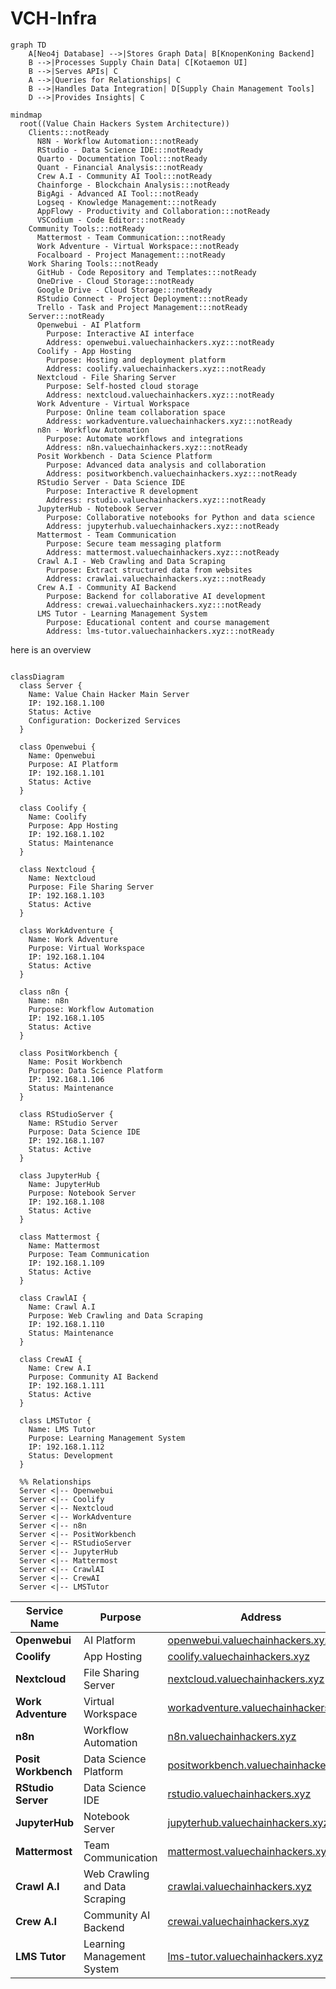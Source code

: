 # VCH-Infra

```mermaid
graph TD
    A[Neo4j Database] -->|Stores Graph Data| B[KnopenKoning Backend]
    B -->|Processes Supply Chain Data| C[Kotaemon UI]
    B -->|Serves APIs| C
    A -->|Queries for Relationships| C
    B -->|Handles Data Integration| D[Supply Chain Management Tools]
    D -->|Provides Insights| C
```


```mermaid
mindmap
  root((Value Chain Hackers System Architecture))
    Clients:::notReady
      N8N - Workflow Automation:::notReady
      RStudio - Data Science IDE:::notReady
      Quarto - Documentation Tool:::notReady
      Quant - Financial Analysis:::notReady
      Crew A.I - Community AI Tool:::notReady
      Chainforge - Blockchain Analysis:::notReady
      BigAgi - Advanced AI Tool:::notReady
      Logseq - Knowledge Management:::notReady
      AppFlowy - Productivity and Collaboration:::notReady
      VSCodium - Code Editor:::notReady
    Community Tools:::notReady
      Mattermost - Team Communication:::notReady
      Work Adventure - Virtual Workspace:::notReady
      Focalboard - Project Management:::notReady
    Work Sharing Tools:::notReady
      GitHub - Code Repository and Templates:::notReady
      OneDrive - Cloud Storage:::notReady
      Google Drive - Cloud Storage:::notReady
      RStudio Connect - Project Deployment:::notReady
      Trello - Task and Project Management:::notReady
    Server:::notReady
      Openwebui - AI Platform  
        Purpose: Interactive AI interface  
        Address: openwebui.valuechainhackers.xyz:::notReady
      Coolify - App Hosting  
        Purpose: Hosting and deployment platform  
        Address: coolify.valuechainhackers.xyz:::notReady
      Nextcloud - File Sharing Server  
        Purpose: Self-hosted cloud storage  
        Address: nextcloud.valuechainhackers.xyz:::notReady
      Work Adventure - Virtual Workspace  
        Purpose: Online team collaboration space  
        Address: workadventure.valuechainhackers.xyz:::notReady
      n8n - Workflow Automation  
        Purpose: Automate workflows and integrations  
        Address: n8n.valuechainhackers.xyz:::notReady
      Posit Workbench - Data Science Platform  
        Purpose: Advanced data analysis and collaboration  
        Address: positworkbench.valuechainhackers.xyz:::notReady
      RStudio Server - Data Science IDE  
        Purpose: Interactive R development  
        Address: rstudio.valuechainhackers.xyz:::notReady
      JupyterHub - Notebook Server  
        Purpose: Collaborative notebooks for Python and data science  
        Address: jupyterhub.valuechainhackers.xyz:::notReady
      Mattermost - Team Communication  
        Purpose: Secure team messaging platform  
        Address: mattermost.valuechainhackers.xyz:::notReady
      Crawl A.I - Web Crawling and Data Scraping  
        Purpose: Extract structured data from websites  
        Address: crawlai.valuechainhackers.xyz:::notReady
      Crew A.I - Community AI Backend  
        Purpose: Backend for collaborative AI development  
        Address: crewai.valuechainhackers.xyz:::notReady
      LMS Tutor - Learning Management System  
        Purpose: Educational content and course management  
        Address: lms-tutor.valuechainhackers.xyz:::notReady
```

here is an overview

```mermaid

classDiagram
  class Server {
    Name: Value Chain Hacker Main Server
    IP: 192.168.1.100
    Status: Active
    Configuration: Dockerized Services
  }

  class Openwebui {
    Name: Openwebui
    Purpose: AI Platform
    IP: 192.168.1.101
    Status: Active
  }

  class Coolify {
    Name: Coolify
    Purpose: App Hosting
    IP: 192.168.1.102
    Status: Maintenance
  }

  class Nextcloud {
    Name: Nextcloud
    Purpose: File Sharing Server
    IP: 192.168.1.103
    Status: Active
  }

  class WorkAdventure {
    Name: Work Adventure
    Purpose: Virtual Workspace
    IP: 192.168.1.104
    Status: Active
  }

  class n8n {
    Name: n8n
    Purpose: Workflow Automation
    IP: 192.168.1.105
    Status: Active
  }

  class PositWorkbench {
    Name: Posit Workbench
    Purpose: Data Science Platform
    IP: 192.168.1.106
    Status: Maintenance
  }

  class RStudioServer {
    Name: RStudio Server
    Purpose: Data Science IDE
    IP: 192.168.1.107
    Status: Active
  }

  class JupyterHub {
    Name: JupyterHub
    Purpose: Notebook Server
    IP: 192.168.1.108
    Status: Active
  }

  class Mattermost {
    Name: Mattermost
    Purpose: Team Communication
    IP: 192.168.1.109
    Status: Active
  }

  class CrawlAI {
    Name: Crawl A.I
    Purpose: Web Crawling and Data Scraping
    IP: 192.168.1.110
    Status: Maintenance
  }

  class CrewAI {
    Name: Crew A.I
    Purpose: Community AI Backend
    IP: 192.168.1.111
    Status: Active
  }

  class LMSTutor {
    Name: LMS Tutor
    Purpose: Learning Management System
    IP: 192.168.1.112
    Status: Development
  }

  %% Relationships
  Server <|-- Openwebui
  Server <|-- Coolify
  Server <|-- Nextcloud
  Server <|-- WorkAdventure
  Server <|-- n8n
  Server <|-- PositWorkbench
  Server <|-- RStudioServer
  Server <|-- JupyterHub
  Server <|-- Mattermost
  Server <|-- CrawlAI
  Server <|-- CrewAI
  Server <|-- LMSTutor

```

| **Service Name**       | **Purpose**                          | **Address**                                                    | **Status**       | **Checker** |
|-------------------------|--------------------------------------|----------------------------------------------------------------|------------------|-------------|
| **Openwebui**          | AI Platform                         | [openwebui.valuechainhackers.xyz](https://openwebui.valuechainhackers.xyz)    | Active           | ✅           |
| **Coolify**            | App Hosting                         | [coolify.valuechainhackers.xyz](https://coolify.valuechainhackers.xyz)      | Maintenance      | ❌           |
| **Nextcloud**          | File Sharing Server                 | [nextcloud.valuechainhackers.xyz](https://nextcloud.valuechainhackers.xyz)    | Active           | ✅           |
| **Work Adventure**     | Virtual Workspace                   | [workadventure.valuechainhackers.xyz](https://workadventure.valuechainhackers.xyz) | Active           | ✅           |
| **n8n**                | Workflow Automation                 | [n8n.valuechainhackers.xyz](https://n8n.valuechainhackers.xyz)              | Active           | ✅           |
| **Posit Workbench**    | Data Science Platform               | [positworkbench.valuechainhackers.xyz](https://positworkbench.valuechainhackers.xyz) | Maintenance      | ❌           |
| **RStudio Server**     | Data Science IDE                    | [rstudio.valuechainhackers.xyz](https://rstudio.valuechainhackers.xyz)      | Active           | ✅           |
| **JupyterHub**         | Notebook Server                     | [jupyterhub.valuechainhackers.xyz](https://jupyterhub.valuechainhackers.xyz) | Active           | ✅           |
| **Mattermost**         | Team Communication                  | [mattermost.valuechainhackers.xyz](https://mattermost.valuechainhackers.xyz) | Active           | ✅           |
| **Crawl A.I**          | Web Crawling and Data Scraping      | [crawlai.valuechainhackers.xyz](https://crawlai.valuechainhackers.xyz)      | Maintenance      | ❌           |
| **Crew A.I**           | Community AI Backend                | [crewai.valuechainhackers.xyz](https://crewai.valuechainhackers.xyz)        | Active           | ✅           |
| **LMS Tutor**          | Learning Management System          | [lms-tutor.valuechainhackers.xyz](https://lms-tutor.valuechainhackers.xyz)  | Development      | ❌           |

